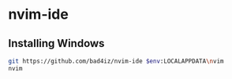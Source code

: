 # nvim-ide


## Installing Windows
```bash
git https://github.com/bad4iz/nvim-ide $env:LOCALAPPDATA\nvim
nvim
```
